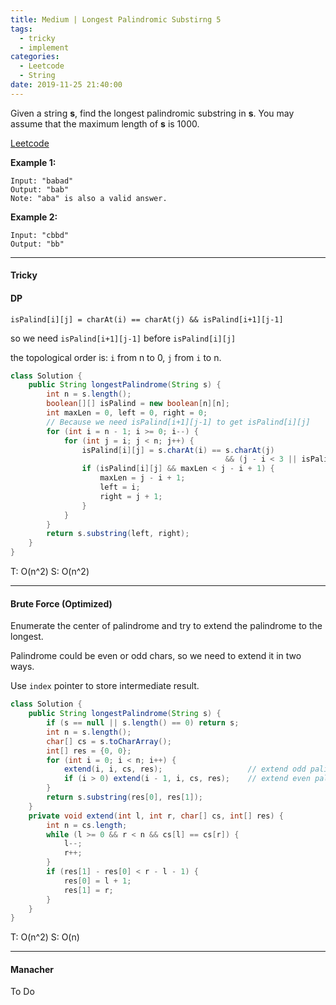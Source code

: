 ```yaml
---
title: Medium | Longest Palindromic Substirng 5
tags:
  - tricky
  - implement
categories:
  - Leetcode
  - String
date: 2019-11-25 21:40:00
---
```


Given a string **s**, find the longest palindromic substring in **s**. You may assume that the maximum length of **s** is 1000.

[Leetcode](https://leetcode.com/problems/longest-palindromic-substring/)

<!--more-->

**Example 1:**

```
Input: "babad"
Output: "bab"
Note: "aba" is also a valid answer.
```

**Example 2:**

```
Input: "cbbd"
Output: "bb"
```

---

#### Tricky 

#### DP

`isPalind[i][j] = charAt(i) == charAt(j) && isPalind[i+1][j-1]`

so we need `isPalind[i+1][j-1]` before `isPalind[i][j]`

the topological order is: `i` from n to 0, `j` from `i` to n.

```java
class Solution {
    public String longestPalindrome(String s) {
        int n = s.length();
        boolean[][] isPalind = new boolean[n][n];
        int maxLen = 0, left = 0, right = 0;
      	// Because we need isPalind[i+1][j-1] to get isPalind[i][j]
        for (int i = n - 1; i >= 0; i--) {   
            for (int j = i; j < n; j++) {
                isPalind[i][j] = s.charAt(i) == s.charAt(j) 
                  								&& (j - i < 3 || isPalind[i+1][j-1]);
                if (isPalind[i][j] && maxLen < j - i + 1) {
                    maxLen = j - i + 1;
                    left = i;
                    right = j + 1;
                }
            }
        }
        return s.substring(left, right);
    }
}	
```

T: O(n^2) S: O(n^2)

---

#### Brute Force (Optimized)

Enumerate the center of palindrome and try to extend the palindrome to the longest.

Palindrome could be even or odd chars, so we need to extend it in two ways. 

Use `index` pointer to store intermediate result.

```java
class Solution {
    public String longestPalindrome(String s) {
        if (s == null || s.length() == 0) return s;
        int n = s.length();
        char[] cs = s.toCharArray();
        int[] res = {0, 0};
        for (int i = 0; i < n; i++) {
            extend(i, i, cs, res);                   // extend odd palindrome
            if (i > 0) extend(i - 1, i, cs, res);    // extend even palindrome
        }
        return s.substring(res[0], res[1]);
    }
    private void extend(int l, int r, char[] cs, int[] res) {
        int n = cs.length;
        while (l >= 0 && r < n && cs[l] == cs[r]) {
            l--;
            r++;
        }
        if (res[1] - res[0] < r - l - 1) {
            res[0] = l + 1;
            res[1] = r;
        }
    }
}
```

T: O(n^2) S: O(n)

---

#### Manacher

To Do

 